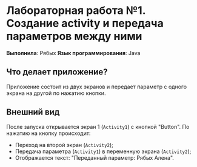 # Лабораторная работа №1. Создание activity и передача параметров между ними
**Выполнила**: Рябых
**Язык программирования**: Java

## Что делает приложение?
Приложение состоит из двух экранов и передает параметр с одного экрана на другой по нажатию кнопки.

## Внешний вид
После запуска открывается экран 1 (`Activity1`) с кнопкой "Button".
По нажатию на кнопку происходит:
- Переход на второй экран (`Activity2`);
- Передача параметра (`Activity1`) в переменную экрана (`Activity2`);
- Отображается текст: "Переданный параметр: Рябых Алена".
